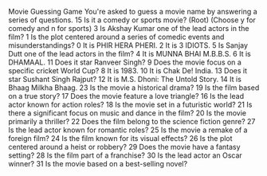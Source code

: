 Movie Guessing Game
You're asked to guess a movie name by answering a series of questions.
15  Is it a comedy or sports movie? (Root) (Choose y for comedy and n for sports)
3   Is Akshay Kumar one of the lead actors in the film?
1   Is the plot centered around a series of comedic events and misunderstandings?
0   It is PHIR HERA PHERI.
2   It is 3 IDIOTS.
5   Is Sanjay Dutt one of the lead actors in the film?
4   It is MUNNA BHAI M.B.B.S.
6   It is DHAMAAL.
11  Does it star Ranveer Singh?
9   Does the movie focus on a specific cricket World Cup?
8   It is 1983.
10  It is Chak De! India.
13  Does it star Sushant Singh Rajput?
12  It is M.S. Dhoni: The Untold Story.
14  It is Bhaag Milkha Bhaag.
23  Is the movie a historical drama?
19  Is the film based on a true story?
17  Does the movie feature a love triangle?
16  Is the lead actor known for action roles?
18  Is the movie set in a futuristic world?
21  Is there a significant focus on music and dance in the film?
20  Is the movie primarily a thriller?
22  Does the film belong to the science fiction genre?
27  Is the lead actor known for romantic roles?
25  Is the movie a remake of a foreign film?
24  Is the film known for its visual effects?
26  Is the plot centered around a heist or robbery?
29  Does the movie have a fantasy setting?
28  Is the film part of a franchise?
30  Is the lead actor an Oscar winner?
31  Is the movie based on a best-selling novel?
